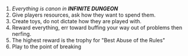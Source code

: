 1. _Everything is canon in **INFINITE DUNGEON**_
2. Give players resources, ask how they want to spend them.
3. Create toys, do not dictate how they are played with.
4. Reward everything, err toward buffing your way out of problems then nerfing.
5. The highest reward is the trophy for "Best Abuse of the Rules"
6. Play to the point of breaking